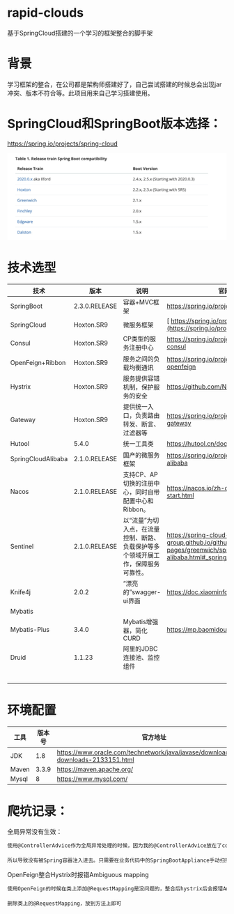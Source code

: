 # rapid-clouds

基于SpringCloud搭建的一个学习的框架整合的脚手架

# 背景

学习框架的整合，在公司都是架构师搭建好了，自己尝试搭建的时候总会出现jar冲突、版本不符合等。此项目用来自己学习搭建使用。

# SpringCloud和SpringBoot版本选择：

https://spring.io/projects/spring-cloud

![Image](https://github.com/yishenheng/rapid-clouds/blob/main/images/sbsc-version.jpg)

# 技术选型

| 技术               | 版本          | 说明                                                         | 官网地址                                                     |
| ------------------ | ------------- | ------------------------------------------------------------ | ------------------------------------------------------------ |
| SpringBoot         | 2.3.0.RELEASE | 容器+MVC框架                                                 | https://spring.io/projects/spring-boot                       |
| SpringCloud        | Hoxton.SR9    | 微服务框架                                                   | [ https://spring.io/projects/spring-cloud](https://spring.io/projects/spring-cloud) |
| Consul             | Hoxton.SR9    | CP类型的服务注册中心                                         | https://spring.io/projects/spring-cloud-consul               |
| OpenFeign+Ribbon   | Hoxton.SR9    | 服务之间的负载均衡通讯                                       | https://spring.io/projects/spring-cloud-openfeign            |
| Hystrix            | Hoxton.SR9    | 服务提供容错机制，保护服务的安全                             | https://github.com/Netflix/Hystrix                           |
| Gateway            | Hoxton.SR9    | 提供统一入口，负责路由转发、断言、过滤器等                   | https://spring.io/projects/spring-cloud-gateway              |
| Hutool             | 5.4.0         | 统一工具类                                                   | https://hutool.cn/docs/#/                                    |
| SpringCloudAlibaba | 2.1.0.RELEASE | 国产的微服务框架                                             | https://spring.io/projects/spring-cloud-alibaba              |
| Nacos              | 2.1.0.RELEASE | 支持CP、AP切换的注册中心，同时自带配置中心和Ribbon。         | https://nacos.io/zh-cn/docs/quick-start.html                 |
| Sentinel           | 2.1.0.RELEASE | 以“流量”为切入点，在流量控制、断路、负载保护等多个领域开展工作，保障服务可靠性。 | https://spring-cloud-alibaba-group.github.io/github-pages/greenwich/spring-cloud-alibaba.html#_spring_cloud_alibaba_sentinel |
| Knife4j            | 2.0.2         | “漂亮的”swagger-ui界面                                       | https://doc.xiaominfo.com/                                   |
| Mybatis            |               |                                                              |                                                              |
| Mybatis-Plus       | 3.4.0         | Mybatis增强器，简化CURD                                      | https://mp.baomidou.com                                      |
| Druid              | 1.1.23        | 阿里的JDBC 连接池、监控组件                                  |                                                              |
|                    |               |                                                              |                                                              |
|                    |               |                                                              |                                                              |
|                    |               |                                                              |                                                              |
|                    |               |                                                              |                                                              |
|                    |               |                                                              |                                                              |

# 环境配置

| 工具  | 版本号 | 官方地址                                                     |
| ----- | ------ | ------------------------------------------------------------ |
| JDK   | 1.8    | https://www.oracle.com/technetwork/java/javase/downloads/jdk8-downloads-2133151.html |
| Maven | 3.3.9  | https://maven.apache.org/                                    |
| Mysql | 8      | https://www.mysql.com/                                       |




# 爬坑记录：

全局异常没有生效：

```markdown
使用@ControllerAdvice作为全局异常处理的时候，因为我的@ControllerAdvice放在了common包中，业务代码在其他的包中。

所以导致没有被Spring容器注入进去。只需要在业务代码中的SpringBootAppliance手动扫描@ControllerAdvice的包即可
```

OpenFeign整合Hystrix时报错Ambiguous mapping

```markdown
使用OpenFeign的时候在类上添加@RequestMapping是没问题的，整合后hystrix后会报错Ambiguous mapping

删除类上的@RequestMapping，放到方法上即可
```